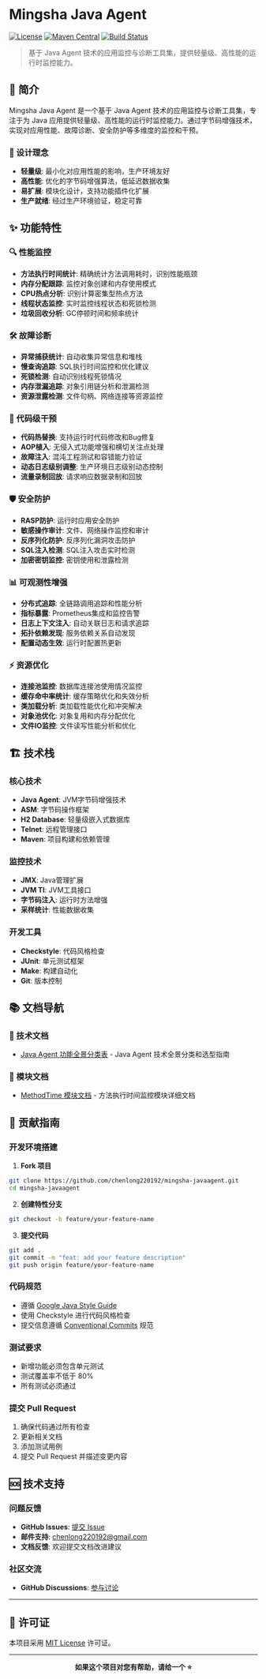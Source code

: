 # Mingsha Java Agent

[![License](https://img.shields.io/badge/License-MIT-yellow?style=flat-square)](LICENSE)
[![Maven Central](https://img.shields.io/maven-central/v/site.mingsha.javaagent.methodtime/mingsha-javaagent.svg)](https://search.maven.org/artifact/site.mingsha.javaagent.methodtime/mingsha-javaagent)
[![Build Status](https://img.shields.io/badge/build-passing-brightgreen.svg)](https://github.com/mingsha/mingsha-javaagent)

> 基于 Java Agent 技术的应用监控与诊断工具集，提供轻量级、高性能的运行时监控能力。

## 📖 简介

Mingsha Java Agent 是一个基于 Java Agent 技术的应用监控与诊断工具集，专注于为 Java 应用提供轻量级、高性能的运行时监控能力。通过字节码增强技术，实现对应用性能、故障诊断、安全防护等多维度的监控和干预。

### 🎯 设计理念

- **轻量级**: 最小化对应用性能的影响，生产环境友好
- **高性能**: 优化的字节码增强算法，低延迟数据收集
- **易扩展**: 模块化设计，支持功能插件化扩展
- **生产就绪**: 经过生产环境验证，稳定可靠

## ✨ 功能特性

### 🔍 性能监控
- **方法执行时间统计**: 精确统计方法调用耗时，识别性能瓶颈
- **内存分配跟踪**: 监控对象创建和内存使用模式
- **CPU热点分析**: 识别计算密集型热点方法
- **线程状态监控**: 实时监控线程状态和死锁检测
- **垃圾回收分析**: GC停顿时间和频率统计

### 🛠️ 故障诊断
- **异常捕获统计**: 自动收集异常信息和堆栈
- **慢查询追踪**: SQL执行时间监控和优化建议
- **死锁检测**: 自动识别线程死锁情况
- **内存泄漏追踪**: 对象引用链分析和泄漏检测
- **资源泄露检测**: 文件句柄、网络连接等资源监控

### 🔧 代码级干预
- **代码热替换**: 支持运行时代码修改和Bug修复
- **AOP植入**: 无侵入式功能增强和横切关注点处理
- **故障注入**: 混沌工程测试和容错能力验证
- **动态日志级别调整**: 生产环境日志级别动态控制
- **流量录制回放**: 请求响应数据录制和回放

### 🛡️ 安全防护
- **RASP防护**: 运行时应用安全防护
- **敏感操作审计**: 文件、网络操作监控和审计
- **反序列化防护**: 反序列化漏洞攻击防护
- **SQL注入检测**: SQL注入攻击实时检测
- **加密密钥监控**: 密钥使用和泄露检测

### 📊 可观测性增强
- **分布式追踪**: 全链路调用追踪和性能分析
- **指标暴露**: Prometheus集成和监控告警
- **日志上下文注入**: 自动关联日志和请求追踪
- **拓扑依赖发现**: 服务依赖关系自动发现
- **配置动态生效**: 运行时配置热更新

### ⚡ 资源优化
- **连接池监控**: 数据库连接池使用情况监控
- **缓存命中率统计**: 缓存策略优化和失效分析
- **类加载分析**: 类加载性能优化和冲突解决
- **对象池优化**: 对象复用和内存分配优化
- **文件IO监控**: 文件读写性能分析和优化

## 🏗️ 技术栈

### 核心技术
- **Java Agent**: JVM字节码增强技术
- **ASM**: 字节码操作框架
- **H2 Database**: 轻量级嵌入式数据库
- **Telnet**: 远程管理接口
- **Maven**: 项目构建和依赖管理

### 监控技术
- **JMX**: Java管理扩展
- **JVM TI**: JVM工具接口
- **字节码注入**: 运行时方法增强
- **采样统计**: 性能数据收集

### 开发工具
- **Checkstyle**: 代码风格检查
- **JUnit**: 单元测试框架
- **Make**: 构建自动化
- **Git**: 版本控制

## 📚 文档导航

### 📖 技术文档
- [Java Agent 功能全景分类表](docs/Java%20Agent%20功能全景分类表.md) - Java Agent 技术全景分类和选型指南

### 🔧 模块文档
- [MethodTime 模块文档](mingsha-javaagent-methodtime/README.md) - 方法执行时间监控模块详细文档

## 🤝 贡献指南

### 开发环境搭建

1. **Fork 项目**
```bash
git clone https://github.com/chenlong220192/mingsha-javaagent.git
cd mingsha-javaagent
```

2. **创建特性分支**
```bash
git checkout -b feature/your-feature-name
```

3. **提交代码**
```bash
git add .
git commit -m "feat: add your feature description"
git push origin feature/your-feature-name
```

### 代码规范

- 遵循 [Google Java Style Guide](https://google.github.io/styleguide/javaguide.html)
- 使用 Checkstyle 进行代码风格检查
- 提交信息遵循 [Conventional Commits](https://www.conventionalcommits.org/) 规范

### 测试要求

- 新增功能必须包含单元测试
- 测试覆盖率不低于 80%
- 所有测试必须通过

### 提交 Pull Request

1. 确保代码通过所有检查
2. 更新相关文档
3. 添加测试用例
4. 提交 Pull Request 并描述变更内容

## 🆘 技术支持

### 问题反馈

- **GitHub Issues**: [提交 Issue](https://github.com/chenlong220192/mingsha-javaagent/issues)
- **邮件支持**: chenlong220192@gmail.com
- **文档反馈**: 欢迎提交文档改进建议

### 社区交流

- **GitHub Discussions**: [参与讨论](https://github.com/chenlong220192/mingsha-javaagent/discussions)

---

## 📄 许可证

本项目采用 [MIT License](./LICENSE) 许可证。

---

<div align="center">

**如果这个项目对您有帮助，请给一个 ⭐️**

</div>
